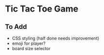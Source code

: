 # Tic Tac Toe Game

## To Add
* CSS styling (half done needs improvement) 
* emoji for player?
* board size selector

